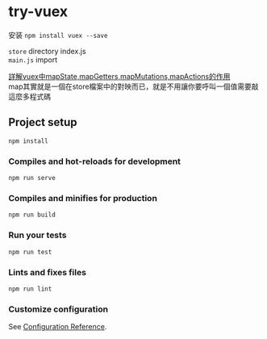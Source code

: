 # try-vuex

安装 `npm install vuex --save`

`store` directory index.js  
`main.js` import 

[詳解vuex中mapState,mapGetters,mapMutations,mapActions的作用](https://codertw.com/前端開發/203146/)  
map其實就是一個在store檔案中的對映而已，就是不用讓你要呼叫一個值需要敲這麼多程式碼

## Project setup
```
npm install
```

### Compiles and hot-reloads for development
```
npm run serve
```

### Compiles and minifies for production
```
npm run build
```

### Run your tests
```
npm run test
```

### Lints and fixes files
```
npm run lint
```

### Customize configuration
See [Configuration Reference](https://cli.vuejs.org/config/).
